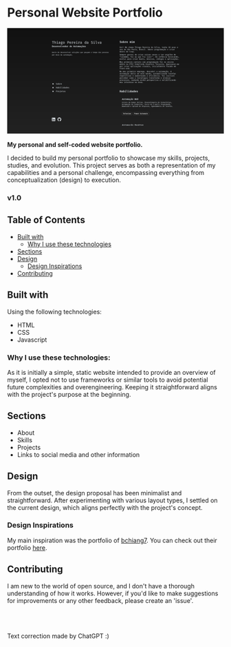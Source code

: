 # Personal Website Portfolio

<img alt="home page image" src="assets/page-picture-example.png">

**My personal and self-coded website portfolio.**

I decided to build my personal portfolio to showcase my skills, projects, studies, and evolution. This project serves as both a representation of my capabilities and a personal challenge, encompassing everything from conceptualization (design) to execution.

### v1.0

## Table of Contents
- [Built with](#built-with)
  - [Why I use these technologies](#why-i-use-these-technologies)
- [Sections](#sections)
- [Design](#design)
  - [Design Inspirations](#design-inspirations)
- [Contributing](#contributing)

## Built with
Using the following technologies:

- HTML
- CSS
- Javascript

### Why I use these technologies:
As it is initially a simple, static website intended to provide an overview of myself, I opted not to use frameworks or similar tools to avoid potential future complexities and overengineering. Keeping it straightforward aligns with the project's purpose at the beginning.

## Sections
- About
- Skills
- Projects
- Links to social media and other information

## Design
From the outset, the design proposal has been minimalist and straightforward. After experimenting with various layout types, I settled on the current design, which aligns perfectly with the project's concept.

### Design Inspirations
My main inspiration was the portfolio of [bchiang7](https://github.com/bchiang7). You can check out their portfolio [here](https://brittanychiang.com/).

## Contributing
I am new to the world of open source, and I don't have a thorough understanding of how it works. However, if you'd like to make suggestions for improvements or any other feedback, please create an 'issue'.

<br>
<br>
<br>
<span>Text correction made by ChatGPT :)</span>
